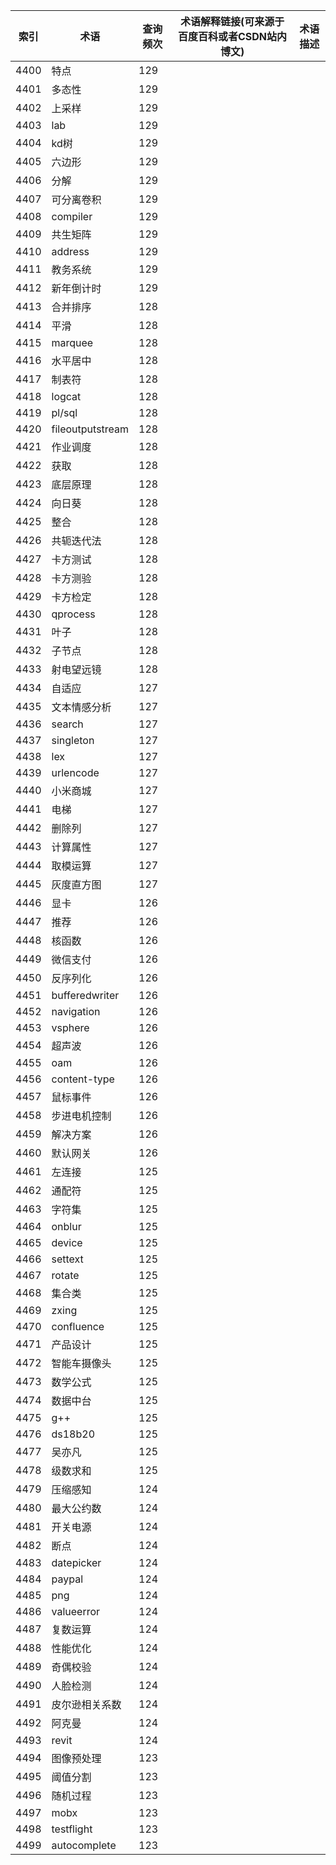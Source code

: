 | 索引   | 术语               | 查询频次 | 术语解释链接(可来源于百度百科或者CSDN站内博文) | 术语描述 |
| ---- | ---------------- | ---- | -------------------------- | ---- |
| 4400 | 特点               | 129  |                            |      |
| 4401 | 多态性              | 129  |                            |      |
| 4402 | 上采样              | 129  |                            |      |
| 4403 | lab              | 129  |                            |      |
| 4404 | kd树              | 129  |                            |      |
| 4405 | 六边形              | 129  |                            |      |
| 4406 | 分解               | 129  |                            |      |
| 4407 | 可分离卷积            | 129  |                            |      |
| 4408 | compiler         | 129  |                            |      |
| 4409 | 共生矩阵             | 129  |                            |      |
| 4410 | address          | 129  |                            |      |
| 4411 | 教务系统             | 129  |                            |      |
| 4412 | 新年倒计时            | 129  |                            |      |
| 4413 | 合并排序             | 128  |                            |      |
| 4414 | 平滑               | 128  |                            |      |
| 4415 | marquee          | 128  |                            |      |
| 4416 | 水平居中             | 128  |                            |      |
| 4417 | 制表符              | 128  |                            |      |
| 4418 | logcat           | 128  |                            |      |
| 4419 | pl/sql           | 128  |                            |      |
| 4420 | fileoutputstream | 128  |                            |      |
| 4421 | 作业调度             | 128  |                            |      |
| 4422 | 获取               | 128  |                            |      |
| 4423 | 底层原理             | 128  |                            |      |
| 4424 | 向日葵              | 128  |                            |      |
| 4425 | 整合               | 128  |                            |      |
| 4426 | 共轭迭代法            | 128  |                            |      |
| 4427 | 卡方测试             | 128  |                            |      |
| 4428 | 卡方测验             | 128  |                            |      |
| 4429 | 卡方检定             | 128  |                            |      |
| 4430 | qprocess         | 128  |                            |      |
| 4431 | 叶子               | 128  |                            |      |
| 4432 | 子节点              | 128  |                            |      |
| 4433 | 射电望远镜            | 128  |                            |      |
| 4434 | 自适应              | 127  |                            |      |
| 4435 | 文本情感分析           | 127  |                            |      |
| 4436 | search           | 127  |                            |      |
| 4437 | singleton        | 127  |                            |      |
| 4438 | lex              | 127  |                            |      |
| 4439 | urlencode        | 127  |                            |      |
| 4440 | 小米商城             | 127  |                            |      |
| 4441 | 电梯               | 127  |                            |      |
| 4442 | 删除列              | 127  |                            |      |
| 4443 | 计算属性             | 127  |                            |      |
| 4444 | 取模运算             | 127  |                            |      |
| 4445 | 灰度直方图            | 127  |                            |      |
| 4446 | 显卡               | 126  |                            |      |
| 4447 | 推荐               | 126  |                            |      |
| 4448 | 核函数              | 126  |                            |      |
| 4449 | 微信支付             | 126  |                            |      |
| 4450 | 反序列化             | 126  |                            |      |
| 4451 | bufferedwriter   | 126  |                            |      |
| 4452 | navigation       | 126  |                            |      |
| 4453 | vsphere          | 126  |                            |      |
| 4454 | 超声波              | 126  |                            |      |
| 4455 | oam              | 126  |                            |      |
| 4456 | content-type     | 126  |                            |      |
| 4457 | 鼠标事件             | 126  |                            |      |
| 4458 | 步进电机控制           | 126  |                            |      |
| 4459 | 解决方案             | 126  |                            |      |
| 4460 | 默认网关             | 126  |                            |      |
| 4461 | 左连接              | 125  |                            |      |
| 4462 | 通配符              | 125  |                            |      |
| 4463 | 字符集              | 125  |                            |      |
| 4464 | onblur           | 125  |                            |      |
| 4465 | device           | 125  |                            |      |
| 4466 | settext          | 125  |                            |      |
| 4467 | rotate           | 125  |                            |      |
| 4468 | 集合类              | 125  |                            |      |
| 4469 | zxing            | 125  |                            |      |
| 4470 | confluence       | 125  |                            |      |
| 4471 | 产品设计             | 125  |                            |      |
| 4472 | 智能车摄像头           | 125  |                            |      |
| 4473 | 数学公式             | 125  |                            |      |
| 4474 | 数据中台             | 125  |                            |      |
| 4475 | g++              | 125  |                            |      |
| 4476 | ds18b20          | 125  |                            |      |
| 4477 | 吴亦凡              | 125  |                            |      |
| 4478 | 级数求和             | 125  |                            |      |
| 4479 | 压缩感知             | 124  |                            |      |
| 4480 | 最大公约数            | 124  |                            |      |
| 4481 | 开关电源             | 124  |                            |      |
| 4482 | 断点               | 124  |                            |      |
| 4483 | datepicker       | 124  |                            |      |
| 4484 | paypal           | 124  |                            |      |
| 4485 | png              | 124  |                            |      |
| 4486 | valueerror       | 124  |                            |      |
| 4487 | 复数运算             | 124  |                            |      |
| 4488 | 性能优化             | 124  |                            |      |
| 4489 | 奇偶校验             | 124  |                            |      |
| 4490 | 人脸检测             | 124  |                            |      |
| 4491 | 皮尔逊相关系数          | 124  |                            |      |
| 4492 | 阿克曼              | 124  |                            |      |
| 4493 | revit            | 124  |                            |      |
| 4494 | 图像预处理            | 123  |                            |      |
| 4495 | 阈值分割             | 123  |                            |      |
| 4496 | 随机过程             | 123  |                            |      |
| 4497 | mobx             | 123  |                            |      |
| 4498 | testflight       | 123  |                            |      |
| 4499 | autocomplete     | 123  |                            |      |
